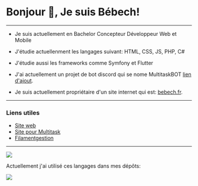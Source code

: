 # Bonjour 👋, Je suis Bébech!
-------------------------------------------------------------------------------
- Je suis actuellement en Bachelor Concepteur Développeur Web et Mobile
- J'étudie actuellenment les langages suivant: HTML, CSS, JS, PHP, C#
- J'étudie aussi les frameworks comme Symfony et Flutter

- J'ai actuellement un projet de bot discord qui se nome MultitaskBOT [lien d'ajout](https://urlz.fr/kaE2).
- Je suis actuellement propriétaire d'un site internet qui est: [bebech.fr](https://www.bebech.fr).
------------------------------------------------------------------------------
### Liens utiles

- [Site web](https://www.bebech.fr)
- [Site pour Multitask](https://multitask.bebech.fr/)
- [Filamentgestion](https://filamentgestion.fr)
------------------------------------------------------------------------------

<img src="https://github-readme-stats.vercel.app/api?username=Mathbech&show_icons=true&theme=ocean_dark">

Actuellement j'ai utilisé ces langages dans mes dépôts:

<img align='center' src='https://github-readme-stats.vercel.app/api/top-langs?username=Mathbech&show_icons=true&locale=en&layout=compact'>

<!---
Mathbech/Mathbech is a ✨ special ✨ repository because its `README.md` (this file) appears on your GitHub profile.
You can click the Preview link to take a look at your changes.
--->
